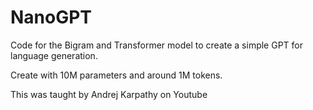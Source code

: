 # NanoGPT

Code for the Bigram and Transformer model to create a simple GPT for language generation.

Create with 10M parameters and around 1M tokens.

This was taught by Andrej Karpathy on Youtube
